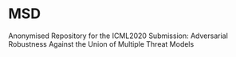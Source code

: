 # MSD
Anonymised Repository for the ICML2020 Submission: Adversarial Robustness Against the Union of Multiple Threat Models
